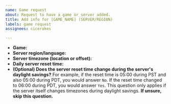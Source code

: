 ```yaml
---
name: Game request
about: Request to have a game or server added.
title: Add info for [GAME_NAME] (SERVER/REGION)
labels: game request
assignees: cicerakes

---
```


- **Game:** 
- **Server region/language:** 
- **Server timezone (location or offset):** 
- **Daily server reset time:** 
- **(Optional) Does the server reset time change during the server's daylight savings?** For example, if the reset time is 05:00 during PST and also 05:00 during PDT, you would answer `No`. If the reset time changed to 06:00 during PDT, you would answer `Yes`. This question only applies if the server itself changes timezones during daylight savings. **If unsure, skip this question.**
